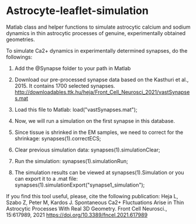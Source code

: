 # Astrocyte-leaflet-simulation
Matlab class and helper functions to simulate astrocytic calcium and sodium dynamics in thin astrocytic processes of genuine, experimentally obtained geometries.

To simulate Ca2+ dynamics in experimentally determined synapses, do the followings:

1)	Add the @Synapse folder to your path in Matlab

2)	Download our pre-processed synapse data based on the Kasthuri et al., 2015. It contains 1700 selected synapses.
http://downloadables.ttk.hu/heja/Front_Cell_Neurosci_2021/vastSynapses.mat

3)  Load this file to Matlab:
load("vastSynapses.mat");

4)	Now, we will run a simulation on the first synapse in this database.

5)	Since tissue is shrinked in the EM samples, we need to correct for the shrinkage:
synapses(1).correctECS;

6)	Clear previous simulation data:
synapses(1).simulationClear;

7)	Run the simulation:
synapses(1).simulationRun;

8) The simulation results can be viewed at synapses(1).Simulation or you can export it to a .mat file:
synapses(1).simulationExport("synapse1_simulation");

If you find this tool useful, please, cite the following publication:
Heja L, Szabo Z, Peter M, Kardos J. Spontaneous Ca2+ Fluctuations Arise in Thin Astrocytic Processes With Real 3D Geometry. Front Cell Neurosci., 15:617989, 2021
https://doi.org/10.3389/fncel.2021.617989